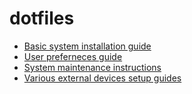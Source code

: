 # dotfiles

- [Basic system installation guide](docs/INSTALL.md)
- [User preferneces guide](docs/USER.md)
- [System maintenance instructions](docs/MAINTENANCE.md)
- [Various external devices setup guides](docs/DEVICES.md)
